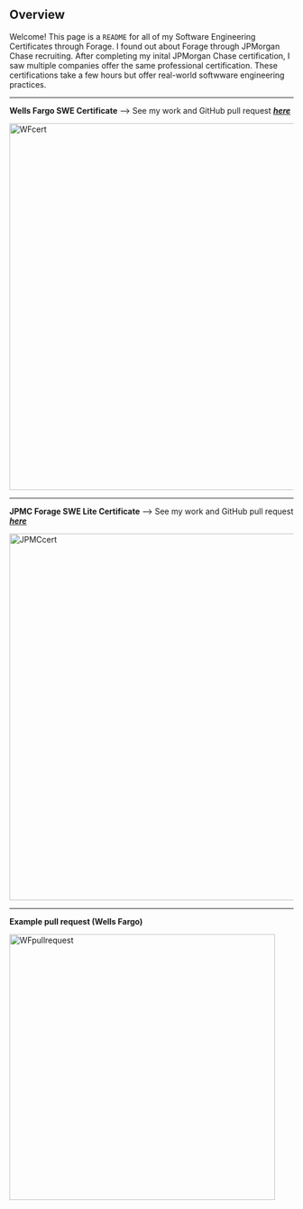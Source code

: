## Overview

Welcome! This page is a `README` for all of my Software Engineering Certificates through Forage. I found out about Forage through JPMorgan Chase recruiting. After completing my inital JPMorgan Chase certification, I saw multiple companies offer the same professional certification. These certifications take a few hours but offer real-world softwware engineering practices.

_____

**Wells Fargo SWE Certificate**
  --> See my work and GitHub pull request <a href="https://github.com/vagabond-systems/wells-fargo-task-2/pull/16"> ***here*** </a>

  <img width="650" alt="WFcert" src="https://github.com/mccnick/certificates/assets/91184284/526eb93c-78d1-4c4a-a64e-3cdf1cd427f8">
  
_____

**JPMC Forage SWE Lite Certificate**
  --> See my work and GitHub pull request <a href="https://github.com/vagabond-systems/rewards-converter/pull/164"> ***here*** </a>
  
<img width="650" alt="JPMCcert" src="https://github.com/mccnick/certificates/assets/91184284/ea8ee13a-f1a8-4df8-b92e-5d1c5b4cc742">

_____

**Example pull request (Wells Fargo)**

<img width="471" alt="WFpullrequest" src="https://github.com/mccnick/certificates/assets/91184284/8e1dbda0-6d77-4355-ad0c-476ef5316ed9">
